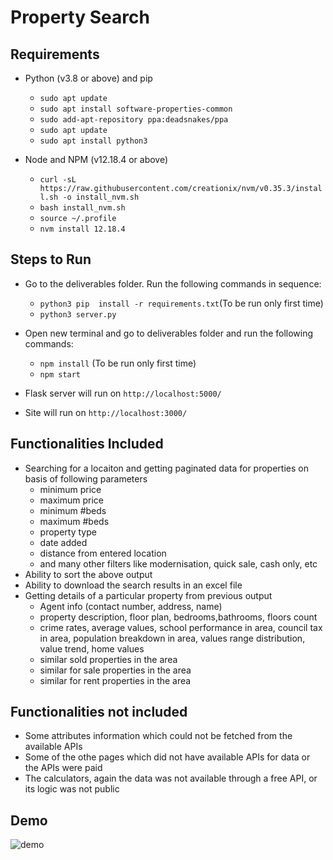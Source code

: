 # Property Search

## Requirements

- Python (v3.8 or above) and pip
  - `sudo apt update`
  - `sudo apt install software-properties-common`
  - `sudo add-apt-repository ppa:deadsnakes/ppa`
  - `sudo apt update`
  - `sudo apt install python3`

- Node and NPM (v12.18.4 or above)
  - `curl -sL https://raw.githubusercontent.com/creationix/nvm/v0.35.3/install.sh -o install_nvm.sh`
  - `bash install_nvm.sh`
  - `source ~/.profile`
  - `nvm install 12.18.4`

## Steps to Run

- Go to the deliverables folder. Run the following commands in sequence:
  - `python3 pip  install -r requirements.txt`(To be run only first time)
  - `python3 server.py`

- Open new terminal and go to deliverables folder and run the following commands:
  - `npm install` (To be run only first time)
  - `npm start`

- Flask server will run on `http://localhost:5000/`
- Site will run on `http://localhost:3000/`

## Functionalities Included

- Searching for a locaiton and getting paginated data for properties on basis of following parameters
  - minimum price
  - maximum price
  - minimum #beds
  - maximum #beds
  - property type
  - date added
  - distance from entered location
  - and many other filters like modernisation, quick sale, cash only, etc
- Ability to sort the above output
- Ability to download the search results in an excel file
- Getting details of a particular property from previous output
  - Agent info (contact number, address, name)
  - property description, floor plan, bedrooms,bathrooms, floors count
  - crime rates, average values, school performance in area, council tax in area, population breakdown in area, values range distribution, value trend, home values
  - similar sold properties in the area
  - similar for sale properties in the area
  - similar for rent properties in the area

## Functionalities not included

- Some attributes information which could not be fetched from the available APIs
- Some of the othe pages which did not have available APIs for data or the APIs were paid
- The calculators, again the data was not available through a free API, or its logic was not public

## Demo

![demo](demo.gif)